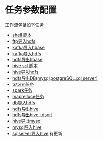 # 任务参数配置

工作流包括如下任务

* [shell 脚本](shell.md)
* [ftp导入hdfs](ftp2hdfs.md)
* [kafka导入hbase](kafka2hbase.md)
* [kafka导入hdfs](kafka2hdfs.md)
* [hdfs导出hbase](hdfs2hbase.md)
* [hive sql 脚本](hivesql.md)
* [hive导入hdfs](hive2hdfs.md)
* [hdfs导出DB\(mysql,postgreSQL,sql server\)](hdfs2db.md)
* [tstorm任务](customertstorm.md)
* [spark任务](spark.md)
* [mapreduce任务](mapreduce.md)
* [db导入hdfs](db2hdfs.md)
* [hdfs导出hive](hdfs2hive.md)
* [hdfs导出hive-tdsort](https://github.com/2019210318why-thu/manual/tree/63be01572089bb3687bf294647785c15c0dbfd2b/workflow/workflow/runners/hdfs2hive-tdsort.md)
* [hive导出mysql](hive2mysql.md)
* [mysql导入hive](mysql2hive.md)
* [sqlserver导入hive](https://github.com/2019210318why-thu/manual/tree/63be01572089bb3687bf294647785c15c0dbfd2b/workflow/workflow/runners/sqlserver2hive.md) 待更新

